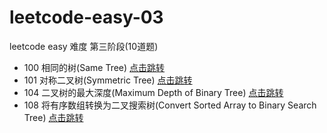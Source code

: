 # leetcode-easy-03

leetcode easy 难度 第三阶段(10道题)

* 100 相同的树(Same Tree) [点击跳转](./src/main/java/org/cdp/skill/leetcode/SameTree.java)
* 101 对称二叉树(Symmetric Tree) [点击跳转](./src/main/java/org/cdp/skill/leetcode/SymmetricTree.java)
* 104 二叉树的最大深度(Maximum Depth of Binary Tree) [点击跳转](./src/main/java/org/cdp/skill/leetcode/MaximumDepthOfBinaryTree.java)
* 108 将有序数组转换为二叉搜索树(Convert Sorted Array to Binary Search Tree) [点击跳转](./src/main/java/org/cdp/skill/leetcode/ConvertSortedArrayToBinarySearchTree.java)